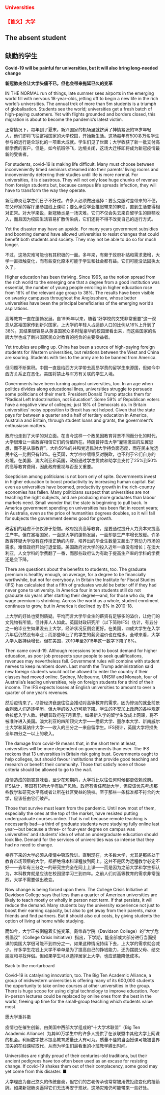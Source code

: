 ### <font color='red'>Universities</font>
### <font color='red'>【首文】大学</font>
## The absent student 
## 缺勤的学生 
**Covid-19 will be painful for universities, but it will also bring long-needed change** 

**新冠肺炎会让大学头痛不已，但也会带来拖延已久的变革** 

IN THE NORMAL run of things, late summer sees airports in the emerging world fill with nervous 18-year-olds, jetting off to begin a new life in the rich world’s universities. The annual trek of more than 5m students is a triumph of globalisation. Students see the world; universities get a fresh batch of high-paying customers. Yet with flights grounded and borders closed, this migration is about to become the pandemic’s latest victim.

正常情况下，每年到了夏末，新兴国家的机场里就挤满了神情紧张的18岁年轻人，他们即将飞往富裕国家的大学校园，开始新生活。这场每年有500多万名学生参与的远行是全球化的一项重大成就。学生们见了世面；大学收获了新一批支付高额学费的客户。但是，如今航班停飞，边境关闭，这场大迁移即将成为新冠疫情最新的受害者。

For students, covid-19 is making life difficult. Many must choose between inconveniently timed seminars streamed into their parents’ living rooms and inconveniently deferring their studies until life is more normal. For universities, it is disastrous. They will not only lose huge chunks of revenue from foreign students but, because campus life spreads infection, they will have to transform the way they operate.

新冠肺炎让学生们日子不好过。许多人必须做出选择：要么克服时差带来的不便，在父母家的客厅里参加线上课程；要么承受学业推迟带来的麻烦，直到生活变得相对正常。对大学来说，新冠肺炎是一场灾难。它们不仅会失去来自留学生的巨额收入，而且因为校园生活容易扩散传染病，它们还将不得不改变自己的运行方式。

Yet the disaster may have an upside. For many years government subsidies and booming demand have allowed universities to resist changes that could benefit both students and society. They may not be able to do so for much longer.

不过，这场灾难可能也有其积极的一面。多年来，有赖于政府补贴和需求激增，大学一直抵触变化，而有些变化原本可能于学生和社会都有益。它们可能没法固执太久了。

Higher education has been thriving. Since 1995, as the notion spread from the rich world to the emerging one that a degree from a good institution was essential, the number of young people enrolling in higher education rose from 16% of the relevant age group to 38%. The results have been visible on swanky campuses throughout the Anglosphere, whose better universities have been the principal beneficiaries of the emerging world’s aspirations.

高等教育一直在蓬勃发展。自1995年以来，随着“好学校的文凭非常重要”这一观念从富裕国家传到新兴国家，上大学的年轻人占适龄人口的比例从16%上升到了38%。其结果很容易从英语国家众多时髦豪华的校园里看出来，而这些国家的名牌大学也成了新兴国家民众对教育的抱负的主要受益者。

Yet troubles are piling up. China has been a source of high-paying foreign students for Western universities, but relations between the West and China are souring. Students with ties to the army are to be banned from America.

但问题不断累积。中国一直是给西方大学带去高昂学费的留学生来源国，但如今中西方关系正在恶化。美国将禁止与军方有关联的学生入境。

Governments have been turning against universities, too. In an age when politics divides along educational lines, universities struggle to persuade some politicians of their merit. President Donald Trump attacks them for “Radical Left Indoctrination, not Education”. Some 59% of Republican voters have a negative view of colleges; just 18% of Democrats do. In Britain universities’ noisy opposition to Brexit has not helped. Given that the state pays for between a quarter and a half of tertiary education in America, Australia and Britain, through student loans and grants, the government’s enthusiasm matters.

政府也走到了大学的对立面。在当今这样一个政见因教育背景不同而分化的时代，大学很难让一些政客相信它们的价值所在。特朗普抨击大学“灌输激进的左翼思想，而不是从事教育”。大约59%的共和党选民对大学持负面态度，而在民主党选民中这一比例只有18%。在英国，大学吵吵嚷嚷反对脱欧，也不利于它们自身的处境。在美国、澳大利亚和英国，政府通过学生贷款和助学金支付了25%到50%的高等教育费用，因此政府重视与否至关重要。

Scepticism among politicians is not born only of spite. Governments invest in higher education to boost productivity by increasing human capital. But even as universities have boomed, productivity growth in the rich-country economies has fallen. Many politicians suspect that universities are not teaching the right subjects, and are producing more graduates than labour markets need. Small wonder that the state is beginning to pull back. In America government spending on universities has been flat in recent years; in Australia, even as the price of humanities degrees doubles, so it will fall for subjects the government deems good for growth.

政客们的疑虑不仅仅源于怨憎。政府投资高等教育，是要通过提升人力资本来提高生产率。但在富裕国家，一面是大学的蓬勃发展，一面却是生产率增长放缓。许多政客怀疑大学没有在传授正确的内容，培养出的毕业生数量又超出了劳动力市场的需求。难怪政府开始打退堂鼓。美国政府对大学的投入近年一直没有增长；在澳大利亚，人文学科的学费翻了一番，而那些政府认为有助于提高生产率的学科的学费还是会下降。

There are questions about the benefits to students, too. The graduate premium is healthy enough, on average, for a degree to be financially worthwhile, but not for everybody. In Britain the Institute for Fiscal Studies (IFS) has calculated that a fifth of graduates would be better off if they had never gone to university. In America four in ten students still do not graduate six years after starting their degree—and, for those who do, the wage premium is shrinking. Across the world as a whole, student enrolment continues to grow, but in America it declined by 8% in 2010-18.

上大学的好处也受到质疑。平均而言大学毕业生的薪资有足够多的溢价，让他们的文凭物有所值，但并非人人如此。英国财政研究所（以下简称IFS）估计，有五分之一的毕业生如果没去上大学，经济状况反倒会更好。在美国，四成大学生在入学六年后仍然没有毕业；而那些毕业了的学生的薪资溢价也在缩水。全球来看，大学入学人数持续增长。但在美国，2010年至2018年这一数字下降了8%。

Then came covid-19. Although recessions tend to boost demand for higher education, as poor job prospects spur people to seek qualifications, revenues may nevertheless fall. Government rules will combine with student nerves to keep numbers down. Last month the Trump administration said new foreign students would not be allowed to enter the country if their classes had moved online. Sydney, Melbourne, UNSW and Monash, four of Australia’s leading universities, rely on foreign students for a third of their income. The IFS expects losses at English universities to amount to over a quarter of one year’s revenues.

然后疫情来了。尽管经济衰退往往会推动对高等教育的需求，因为惨淡的就业前景会刺激人们追逐学历，但大学的收入仍可能下降。学生的不安加上政府的各种规定会拉低入学人数。特朗普政府在7月表示，如果新入学的留学生改成上网课，将不被准许进入美国。澳大利亚的四所顶尖大学——悉尼大学、墨尔本大学、新南威尔士大学和莫纳什大学——收入的三分之一来自留学生。IFS预计，英国大学将损失全年四分之一以上的收入。

The damage from covid-19 means that, in the short term at least, universities will be more dependent on governments than ever. The IFS reckons that 13 universities in Britain risk going bust. Governments ought to help colleges, but should favour institutions that provide good teaching and research or benefit their community. Those that satisfy none of those criteria should be allowed to go to the wall.

疫情造成的损害意味着，至少在短期内，大学将比以往任何时候都更依赖政府。IFS估计，英国有13所大学有破产风险。政府有责任帮助大学，但应该优先考虑那些教学和研究水平高或者让所在社区受益的院校。至于那些一条标准都不符合的大学，应该任由它们破产。

Those that survive must learn from the pandemic. Until now most of them, especially the ones at the top of the market, have resisted putting undergraduate courses online. That is not because remote teaching is necessarily bad—a third of graduate students were studying fully online last year—but because a three- or four-year degree on campus was universities’ and students’ idea of what an undergraduate education should look like. Demand for the services of universities was so intense that they had no need to change.

幸存下来的大学必须从疫情中吸取教训。直到现在，大多数大学，尤其是那些处于教育市场顶层的大学，都拒绝将本科课程放到网上。这并不是因为远程教学必定不好——去年有三分之一的研究生完全在网上上课——而是因为之前大学和学生都认为，本科教育就是应该在校园里学习三到四年。之前人们对高等教育的需求非常强烈，大学不需要做出改变。

Now change is being forced upon them. The College Crisis Initiative at Davidson College says that less than a quarter of American universities are likely to teach mostly or wholly in person next term. If that persists, it will reduce the demand. Many students buy the university experience not just to boost their earning capacity, but also to get away from their parents, make friends and find partners. But it should also cut costs, by giving students the option of living at home while studying.

而如今，大学正被倒逼着实施变革。戴维森学院（Davidson College）的“大学危机倡议”（College Crisis Initiative）指出，下学期，能全部或大部分进行当面授课的美国大学很可能不到四分之一。如果这种情况持续下去，上大学的需求就会减少。许多学生花钱上大学不单单是为了提高自己的挣钱能力，还为摆脱父母、结交朋友和寻找伴侣。但如果学生可以选择居家上大学，也应该能降低成本。

Back to the mortarboard

Covid-19 is catalysing innovation, too. The Big Ten Academic Alliance, a group of midwestern universities is offering many of its 600,000 students the opportunity to take online courses at other universities in the group. There is huge scope for using digital technology to improve education. Poor in-person lectures could be replaced by online ones from the best in the world, freeing up time for the small-group teaching which students value most.

愿大学重抖擞

疫情也在催生创新。由美国中西部大学组成的“十大学术联盟”（Big Ten Academic Alliance）为其60万学生中的许多人提供了在该联盟中其他大学上网课的机会。利用数字技术提高教育质量还大有可为。质量不佳的当面授课可能被世界顶尖的在线课程取代，从而为学生们最看重的小班教学腾出时间。

Universities are rightly proud of their centuries-old traditions, but their ancient pedigrees have too often been used as an excuse for resisting change. If covid-19 shakes them out of their complacency, some good may yet come from this disaster. ■

大学理应为自己悠久的传统自豪，但它们的古老传承也常常被用做拒绝变化的挡箭牌。如果新冠肺炎逼得它们无法再安于现状，这场灾难仍可能带来一些好处。

